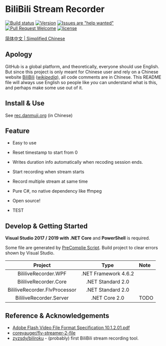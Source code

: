 # BiliBili Stream Recorder

[![Build status](https://ci.appveyor.com/api/projects/status/1n4822yitgtu7ht7?svg=true)](https://ci.appveyor.com/project/Genteure/bililiverecorder)
[![Version](https://img.shields.io/github/tag/Bililive/BililiveRecorder.svg?label=Version)](#)
[![Issues are "help wanted"](https://img.shields.io/github/issues/Bililive/BililiveRecorder/help%20wanted.svg)](https://github.com/Bililive/BililiveRecorder/issues?q=is%3Aissue+is%3Aopen+label%3A%22help+wanted%22)
[![Pull Request Welcome](https://img.shields.io/badge/Pull%20request-welcome-brightgreen.svg)](#)
[![license](https://img.shields.io/github/license/Bililive/BililiveRecorder.svg)](#)

[简体中文 | Simplified Chinese](README_CN.md)

## Apology

GitHub is a global platform, and theoretically, everyone should use English. But since this project is only meant for Chinese user and rely on a Chinese website [BiliBili](https://live.bilibili.com) (_[wikipedia](https://en.wikipedia.org/wiki/Bilibili)_), all code comments are in Chinese. This README file will always use English so people like _you_ can understand what is this, and perhaps make some use out of it.

## Install & Use

See [rec.danmuji.org](https://rec.danmuji.org) (in Chinese)

## Feature

- Easy to use
- Reset timestamp to start from 0
- Writes duration info automatically when recoding session ends.
- Start recording when stream starts
- Record multiple stream at same time
- Pure C#, no native dependency like ffmpeg
- Open source!

- TEST

## Develop & Getting Started

**Visual Studio 2017 / 2019 with .NET Core** and **PowerShell** is required.

Some file are generated by [PreComplie Script](./CI/patch_buildinfo.ps1). Build project to clear errors shown by Visual Studio.

Project | Type | Note
:---:|:---:|:---
BililiveRecorder.WPF | .NET Framework 4.6.2
BililiveRecorder.Core | .NET Standard 2.0
BililiveRecorder.FlvProcessor | .NET Standard 2.0
BililiveRecorder.Server | .NET Core 2.0 | TODO

## Reference & Acknowledgements

- [Adobe Flash Video File Format Specification 10.1.2.01.pdf](https://www.adobe.com/content/dam/acom/en/devnet/flv/video_file_format_spec_v10_1.pdf)
- [coreyauger/flv-streamer-2-file](https://github.com/coreyauger/flv-streamer-2-file)
- [zyzsdy/biliroku](https://github.com/zyzsdy/biliroku) - (probably) first BiliBili stream recording tool.
